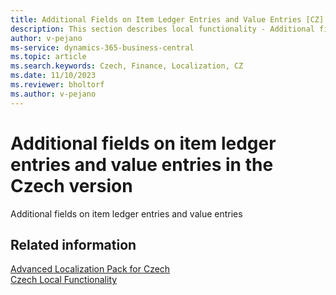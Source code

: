 ```yaml
---
title: Additional Fields on Item Ledger Entries and Value Entries [CZ]
description: This section describes local functionality - Additional fields on item ledger entries and value entries in the Czech version of Business Central.
author: v-pejano
ms-service: dynamics-365-business-central
ms.topic: article
ms.search.keywords: Czech, Finance, Localization, CZ
ms.date: 11/10/2023
ms.reviewer: bholtorf
ms.author: v-pejano
---
```


# Additional fields on item ledger entries and value entries in the Czech version

Additional fields on item ledger entries and value entries

## Related information

[Advanced Localization Pack for Czech](ui-extensions-advanced-localization-pack-cz.md)  
[Czech Local Functionality](czech-local-functionality.md)  
